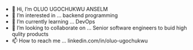 - 👋 Hi, I’m OLUO UGOCHUKWU ANSELM
- 👀 I’m interested in ... backend programming
- 🌱 I’m currently learning ... DevOps
- 💞️ I’m looking to collaborate on ... Senior software engineers to buid high qulity products
- 📫 How to reach me ... linkedin.com/in/oluo-ugochukwu

<!---
Kingugo007/Kingugo007 is a ✨ special ✨ repository because its `README.md` (this file) appears on your GitHub profile.
You can click the Preview link to take a look at your changes.
--->
